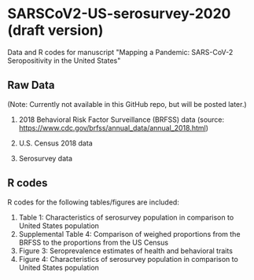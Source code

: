 # SARSCoV2-US-serosurvey-2020 (draft version) 
Data and R codes for manuscript "Mapping a Pandemic: SARS-CoV-2 Seropositivity in the United States"


## Raw Data
(Note: Currently not available in this GitHub repo, but will be posted later.)

1. 2018 Behavioral Risk Factor Surveillance (BRFSS) data
 (source: https://www.cdc.gov/brfss/annual_data/annual_2018.html)

3. U.S. Census 2018 data
4. Serosurvey data



## R codes
R codes for the following tables/figures are included:

1. Table 1: Characteristics of serosurvey population in comparison to United States population
2. Supplemental Table 4: Comparison of weighed proportions from the BRFSS to the proportions from the US Census
3. Figure 3: Seroprevalence estimates of health and behavioral traits
4. Figure 4: Characteristics of serosurvey population in comparison to United States population


